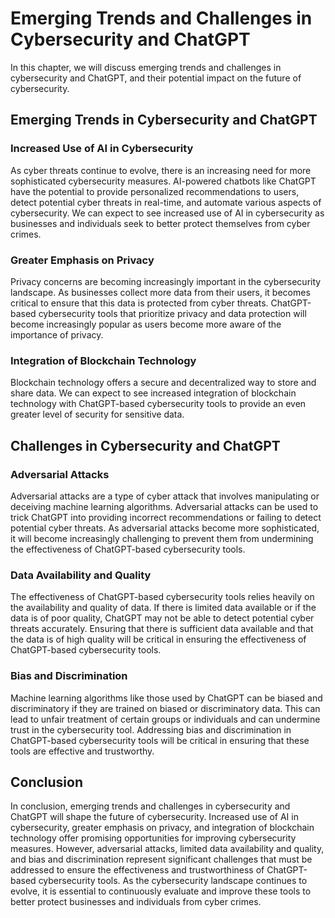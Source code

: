 Emerging Trends and Challenges in Cybersecurity and ChatGPT
============================================================================================================

In this chapter, we will discuss emerging trends and challenges in cybersecurity and ChatGPT, and their potential impact on the future of cybersecurity.

Emerging Trends in Cybersecurity and ChatGPT
--------------------------------------------

### Increased Use of AI in Cybersecurity

As cyber threats continue to evolve, there is an increasing need for more sophisticated cybersecurity measures. AI-powered chatbots like ChatGPT have the potential to provide personalized recommendations to users, detect potential cyber threats in real-time, and automate various aspects of cybersecurity. We can expect to see increased use of AI in cybersecurity as businesses and individuals seek to better protect themselves from cyber crimes.

### Greater Emphasis on Privacy

Privacy concerns are becoming increasingly important in the cybersecurity landscape. As businesses collect more data from their users, it becomes critical to ensure that this data is protected from cyber threats. ChatGPT-based cybersecurity tools that prioritize privacy and data protection will become increasingly popular as users become more aware of the importance of privacy.

### Integration of Blockchain Technology

Blockchain technology offers a secure and decentralized way to store and share data. We can expect to see increased integration of blockchain technology with ChatGPT-based cybersecurity tools to provide an even greater level of security for sensitive data.

Challenges in Cybersecurity and ChatGPT
---------------------------------------

### Adversarial Attacks

Adversarial attacks are a type of cyber attack that involves manipulating or deceiving machine learning algorithms. Adversarial attacks can be used to trick ChatGPT into providing incorrect recommendations or failing to detect potential cyber threats. As adversarial attacks become more sophisticated, it will become increasingly challenging to prevent them from undermining the effectiveness of ChatGPT-based cybersecurity tools.

### Data Availability and Quality

The effectiveness of ChatGPT-based cybersecurity tools relies heavily on the availability and quality of data. If there is limited data available or if the data is of poor quality, ChatGPT may not be able to detect potential cyber threats accurately. Ensuring that there is sufficient data available and that the data is of high quality will be critical in ensuring the effectiveness of ChatGPT-based cybersecurity tools.

### Bias and Discrimination

Machine learning algorithms like those used by ChatGPT can be biased and discriminatory if they are trained on biased or discriminatory data. This can lead to unfair treatment of certain groups or individuals and can undermine trust in the cybersecurity tool. Addressing bias and discrimination in ChatGPT-based cybersecurity tools will be critical in ensuring that these tools are effective and trustworthy.

Conclusion
----------

In conclusion, emerging trends and challenges in cybersecurity and ChatGPT will shape the future of cybersecurity. Increased use of AI in cybersecurity, greater emphasis on privacy, and integration of blockchain technology offer promising opportunities for improving cybersecurity measures. However, adversarial attacks, limited data availability and quality, and bias and discrimination represent significant challenges that must be addressed to ensure the effectiveness and trustworthiness of ChatGPT-based cybersecurity tools. As the cybersecurity landscape continues to evolve, it is essential to continuously evaluate and improve these tools to better protect businesses and individuals from cyber crimes.
